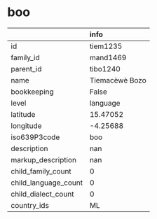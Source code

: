 # boo
|                      | info           |
|:---------------------|:---------------|
| id                   | tiem1235       |
| family_id            | mand1469       |
| parent_id            | tibo1240       |
| name                 | Tiemacèwè Bozo |
| bookkeeping          | False          |
| level                | language       |
| latitude             | 15.47052       |
| longitude            | -4.25688       |
| iso639P3code         | boo            |
| description          | nan            |
| markup_description   | nan            |
| child_family_count   | 0              |
| child_language_count | 0              |
| child_dialect_count  | 0              |
| country_ids          | ML             |